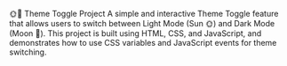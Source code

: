 🌞🌙 Theme Toggle Project  A simple and interactive Theme Toggle feature that allows users to switch between Light Mode (Sun 🌞) and Dark Mode (Moon 🌙). This project is built using HTML, CSS, and JavaScript, and demonstrates how to use CSS variables and JavaScript events for theme switching.
